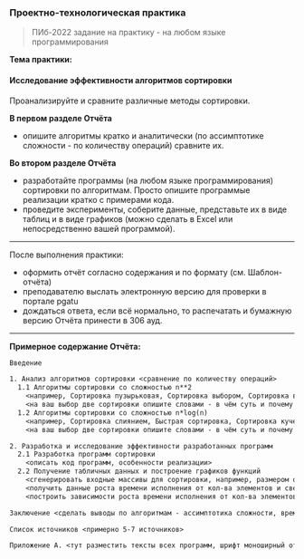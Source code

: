 ### Проектно-технологическая практика 

> ПИб-2022 задание на практику - на любом языке программирования

**Тема практики:**  

#### Исследование эффективности алгоритмов сортировки

Проанализируйте и сравните различные методы сортировки.  

**В первом разделе Отчёта**  
- опишите алгоритмы кратко и аналитически (по ассимптотике сложности - по количеству операций) сравните их.  

**Во втором разделе Отчёта**  
- разработайте программы (на любом языке программирования) сортировки по алгоритмам. Просто опишите программые реализации кратко с примерами кода.  
- проведите эксперименты, соберите данные, представьте их в виде таблиц и в виде графиков (можно сделать в Excel или непосредственно вашей программой).  

---  

После выполнения практики:  
- оформить отчёт согласно содержания и по формату (см. Шаблон-отчёта)  
- преподавателю выслать электронную версию для проверки в портале pgatu  
- дождаться ответа, если всё нормально, то распечатать и бумажную версию Отчёта принести в 306 ауд.  

---  

**Примерное содержание Отчёта:**  

```txt
Введение

1. Анализ алгоритмов сортировки <сравнение по количеству операций> 
  1.1 Алгоритмы сортировки со сложностью n**2
    <например, Сортировка пузырьковая, Сортировка выбором, Сортировка вставкой>
	<на ваш выбор две сортировки опишите словами - в чём суть и почему такая ассимптотика сложности>
  1.2 Алгоритмы сортировки со сложностью n*log(n)
    <например, Сортировка слиянием, Быстрая сортировка, Сортировка кучей>
    <на ваш выбор две сортировки опишите словами - в чём суть и почему такая ассимптотика сложности>

2. Разработка и исследование эффективности разработанных программ
  2.1 Разработка программ сортировки
    <описать код программ, особенности реализации>
  2.2 Получение табличных данных и построение графиков функций 
	<сгенерировать входные массивы для сортировки, например, размером от 2_000 до 20_000 с шагом в 2_000>
	<получить данные роста времени исполнения от кол-ва элементов и свести в одну таблицу для наглядности>
	<построить зависимости роста времени исполнения от кол-ва элементов - линии всех сортировок на одном графике>

Заключение <сделать выводы по алгоритмам - ассимптотика сложности, время исполнения, расходуемая память>

Список источников <примерно 5-7 источников>

Приложение А. <тут разместить тексты всех программ, шрифт моноширный от 10 до 12 пт>
```
